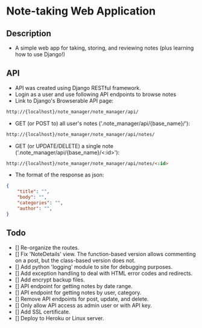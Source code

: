# Note-taking Web Application
## Description
* A simple web app for taking, storing, and reviewing notes (plus learning how to use Django!)

## API
* API was created using Django RESTful framework.
* Login as a user and use following API endpoints to browse notes
* Link to Django's Browserable API page:
```html
http://{localhost}/note_manager/note_manager/api/
```
* GET (or POST to) all user's notes ('.note_manager/api/{base_name}/'):
```html
http://{localhost}/note_manager/note_manager/api/notes/
```
* GET (or UPDATE/DELETE) a single note ('.note_manager/api/{base_name}/<:id>'):
```html
http://{localhost}/note_manager/note_manager/api/notes/<:id>
```
* The format of the response as json:
```json
{
    "title": "",
    "body": "",
    "categories": "",
    "author": "",
}
```

## Todo
* [] Re-organize the routes.
* [] Fix 'NoteDetails' view. The function-based version allows commenting on a post, but the class-based version does not.
* [] Add python 'logging' module to site for debugging purposes.
* [] Add exception handling to deal with HTML error codes and redirects.
* [] Add encrypt backup files.
* [] API endpoint for getting notes by date range.
* [] API endpoint for getting notes by user, category.
* [] Remove API endpoints for post, update, and delete.
* [] Only allow API access as admin user or with API key.
* [] Add SSL certificate.
* [] Deploy to Heroku or Linux server.

